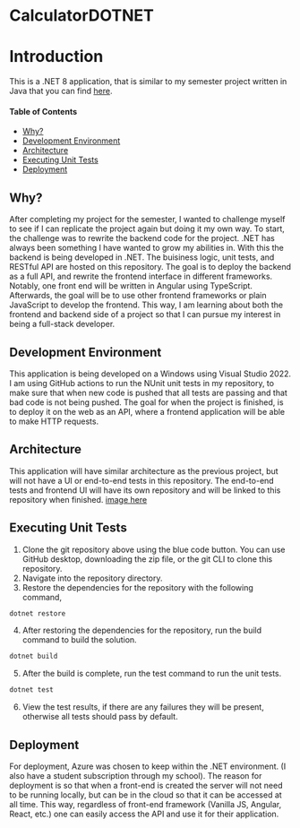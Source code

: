 # CalculatorDOTNET

# Introduction
This is a .NET 8 application, that is similar to my semester project written in Java that you can find [here](https://github.com/TreyBMorris/SWE3643TestingProject). 

#### Table of Contents
- [Why?](#why)
- [Development Environment](#development-environment)
- [Architecture](#architecture)
- [Executing Unit Tests](#executing-unit-tests)
- [Deployment](#deployment)


## Why? 
After completing my project for the semester, I wanted to challenge myself to see if I can replicate the project again but doing it my own way. To start, the challenge was to rewrite the backend code for the project. .NET has always been something I have wanted to grow my abilities in. With this the backend is being developed in .NET. The buisiness logic, unit tests, and RESTful API are hosted on this repository. The goal is to deploy the backend as a full API, and rewrite the frontend interface in different frameworks. Notably, one front end will be written in Angular using TypeScript. Afterwards, the goal will be to use other frontend frameworks or plain JavaScript to develop the frontend. This way, I am learning about both the frontend and backend side of a project so that I can pursue my interest in being a full-stack developer.

## Development Environment
This application is being developed on a Windows using Visual Studio 2022. I am using GitHub actions to run the NUnit unit tests in my repository, to make sure that when new code is pushed that all tests are passing and that bad code is not being pushed. The goal for when the project is finished, is to deploy it on the web as an API, where a frontend application will be able to make HTTP requests.

## Architecture
This application will have similar architecture as the previous project, but will not have a UI or end-to-end tests in this repository. The end-to-end tests and frontend UI will have its own repository and will be linked to this repository when finished.
[image here]()


## Executing Unit Tests
1. Clone the git repository above using the blue code button. You can use GitHub desktop, downloading the zip file, or the git CLI to clone this repository.
2. Navigate into the repository directory.
3. Restore the dependencies for the repository with the following command,
```bash
dotnet restore
```

4. After restoring the dependencies for the repository, run the build command to build the solution.
```bash
dotnet build
```

5. After the build is complete, run the test command to run the unit tests.
```bash
dotnet test
```

6. View the test results, if there are any failures they will be present, otherwise all tests should pass by default.


## Deployment
For deployment, Azure was chosen to keep within the .NET environment. (I also have a student subscription through my school). The reason for deployment is so that when a front-end is created the server will not need to be running locally, but can be in the cloud so that it can be accessed at all time. This way, regardless of front-end framework (Vanilla JS, Angular, React, etc.) one can easily access the API and use it for their application.
